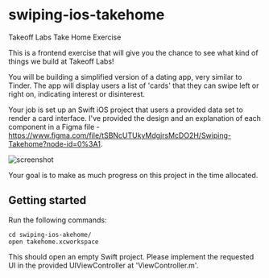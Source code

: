 # swiping-ios-takehome

Takeoff Labs Take Home Exercise

This is a frontend exercise that will give you the chance to see what kind of things we build at Takeoff Labs!

You will be building a simplified version of a dating app, very similar to Tinder. The app will display users a list of 'cards' that they can swipe left or right on, indicating interest or disinterest. 

Your job is set up an Swift iOS project that users a provided data set to render a card interface. I've provided the design and an explanation of each component in a Figma file - https://www.figma.com/file/tSBNcUTUkyMdgjrsMcDO2H/Swiping-Takehome?node-id=0%3A1. 

![screenshot](https://i.imgur.com/02oZrP8.png)

Your goal is to make as much progress on this project in the time allocated.

## Getting started

Run the following commands:

```
cd swiping-ios-akehome/
open takehome.xcworkspace
```

This should open an empty Swift project. Please implement the requested UI in the provided UIViewController at 'ViewController.m'. 

